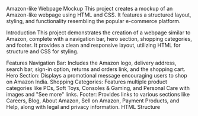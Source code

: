 Amazon-like Webpage Mockup
This project creates a mockup of an Amazon-like webpage using HTML and CSS. It features a structured layout, styling, and functionality resembling the popular e-commerce platform.

Introduction
This project demonstrates the creation of a webpage similar to Amazon, complete with a navigation bar, hero section, shopping categories, and footer. It provides a clean and responsive layout, utilizing HTML for structure and CSS for styling.

Features
Navigation Bar: Includes the Amazon logo, delivery address, search bar, sign-in option, returns and orders link, and the shopping cart.
Hero Section: Displays a promotional message encouraging users to shop on Amazon India.
Shopping Categories: Features multiple product categories like PCs, Soft Toys, Consoles & Gaming, and Personal Care with images and "See more" links.
Footer: Provides links to various sections like Careers, Blog, About Amazon, Sell on Amazon, Payment Products, and Help, along with legal and privacy information.
HTML Structure
